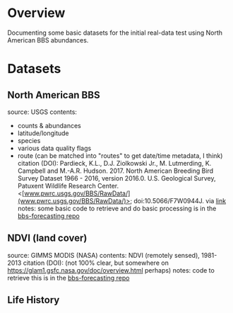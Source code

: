# Overview

Documenting some basic datasets for the initial real-data test using North American BBS abundances.

# Datasets

## North American BBS

source: USGS
contents:
* counts & abundances
* latitude/longitude
* species
* various data quality flags
* route (can be matched into "routes" to get date/time metadata, I think)
citation (DOI): Pardieck, K.L., D.J. Ziolkowski Jr., M. Lutmerding, K. Campbell and M.-A.R. Hudson. 2017. North American Breeding Bird Survey Dataset 1966 - 2016, version 2016.0. U.S. Geological Survey, Patuxent Wildlife Research Center. <[www.pwrc.usgs.gov/BBS/RawData/](www.pwrc.usgs.gov/BBS/RawData/)>; doi:10.5066/F7W0944J. via [link](https://www.pwrc.usgs.gov/BBS/help/Citations.cfm)
notes: some basic code to retrieve and do basic processing is in the [bbs-forecasting repo](https://github.com/weecology/bbs-forecasting/blob/master/R/forecast-bbs-core.R)

## NDVI (land cover)

source: GIMMS MODIS (NASA)
contents: NDVI (remotely sensed), 1981-2013
citation (DOI): (not 100% clear, but somewhere on https://glam1.gsfc.nasa.gov/doc/overview.html perhaps)
notes: code to retrieve this is in the [bbs-forecasting repo](https://github.com/weecology/bbs-forecasting/blob/master/R/get_ndvi_data.R)

## Life History
